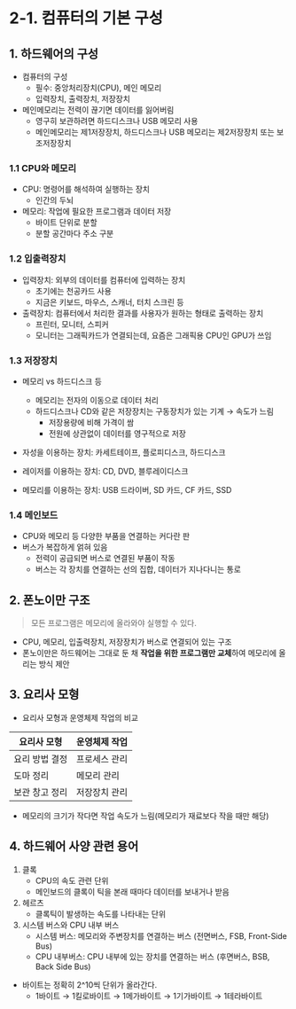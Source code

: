 # 2-1. 컴퓨터의 기본 구성

## 1. 하드웨어의 구성

- 컴퓨터의 구성
    - 필수: 중앙처리장치(CPU), 메인 메모리
    - 입력장치, 출력장치, 저장장치
- 메인메모리는 전력이 끊기면 데이터를 잃어버림
    - 영구히 보관하려면 하드디스크나 USB 메모리 사용
    - 메인메모리는 제1저장장치, 하드디스크나 USB 메모리는 제2저장장치 또는 보조저장장치

### 1.1 CPU와 메모리

- CPU: 명령어를 해석하여 실행하는 장치
    - 인간의 두뇌
- 메모리: 작업에 필요한 프로그램과 데이터 저장
    - 바이트 단위로 분할
    - 분할 공간마다 주소 구분

### 1.2 입출력장치

- 입력장치: 외부의 데이터를 컴퓨터에 입력하는 장치
    - 초기에는 천공카드 사용
    - 지금은 키보드, 마우스, 스캐너, 터치 스크린 등
- 출력장치: 컴퓨터에서 처리한 결과를 사용자가 원하는 형태로 출력하는 장치
    - 프린터, 모니터, 스피커
    - 모니터는 그래픽카드가 연결되는데, 요즘은 그래픽용 CPU인 GPU가 쓰임

### 1.3 저장장치

- 메모리 vs 하드디스크 등
    - 메모리는 전자의 이동으로 데이터 처리
    - 하드디스크나 CD와 같은 저장장치는 구동장치가 있는 기계 → 속도가 느림
        - 저장용량에 비해 가격이 쌈
        - 전원에 상관없이 데이터를 영구적으로 저장

- 자성을 이용하는 장치: 카세트테이프, 플로피디스크, 하드디스크
- 레이저를 이용하는 장치: CD, DVD, 블루레이디스크
- 메모리를 이용하는 장치: USB 드라이버, SD 카드, CF 카드, SSD

### 1.4 메인보드

- CPU와 메모리 등 다양한 부품을 연결하는 커다란 판
- 버스가 복잡하게 얽혀 있음
    - 전력이 공급되면 버스로 연결된 부품이 작동
    - 버스는 각 장치를 연결하는 선의 집합, 데이터가 지나다니는 통로

## 2. 폰노이만 구조

> 모든 프로그램은 메모리에 올라와야 실행할 수 있다.
> 
- CPU, 메모리, 입출력장치, 저장장치가 버스로 연결되어 있는 구조
- 폰노이만은 하드웨어는 그대로 둔 채 **작업을 위한 프로그램만 교체**하여 메모리에 올리는 방식 제안

## 3. 요리사 모형

- 요리사 모형과 운영체제 작업의 비교

| 요리사 모형 | 운영체제 작업 |
| --- | --- |
| 요리 방법 결정 | 프로세스 관리 |
| 도마 정리 | 메모리 관리 |
| 보관 창고 정리 | 저장장치 관리 |
- 메모리의 크기가 작다면 작업 속도가 느림(메모리가 재료보다 작을 때만 해당)

## 4. 하드웨어 사양 관련 용어

1. 클록
    - CPU의 속도 관련 단위
    - 메인보드의 클록이 틱을 본래 때마다 데이터를 보내거나 받음
2. 헤르츠
    - 클록틱이 발생하는 속도를 나타내는 단위
3. 시스템 버스와 CPU 내부 버스
    - 시스템 버스: 메모리와 주변장치를 연결하는 버스 (전면버스, FSB, Front-Side Bus)
    - CPU 내부버스: CPU 내부에 있는 장치를 연결하는 버스 (후면버스, BSB, Back Side Bus)

- 바이트는 정확히 2^10씩 단위가 올라간다.
    - 1바이트 → 1킬로바이트 → 1메가바이트 → 1기가바이트 → 1테라바이트